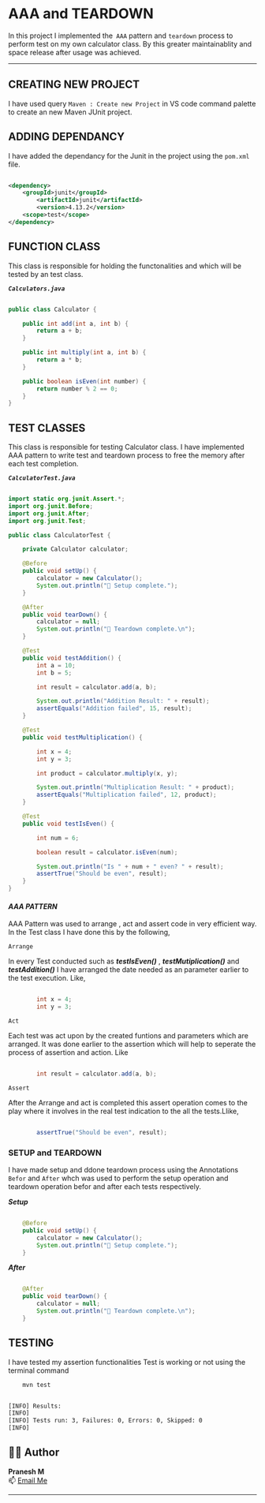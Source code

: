 # AAA and TEARDOWN

In this project I implemented the``` AAA``` pattern and ```teardown``` process to perform test on my own calculator class. By this greater maintainablity and space release after usage was achieved.

-----------------------------

## CREATING NEW PROJECT

I have used query ``` Maven : Create new Project ``` in VS code command palette to create an new Maven JUnit project.

## ADDING DEPENDANCY

I have added the dependancy for the Junit in the project using the ```pom.xml``` file.

``` xml

<dependency>
    <groupId>junit</groupId>
        <artifactId>junit</artifactId>
        <version>4.13.2</version>
    <scope>test</scope>
</dependency>

```
## FUNCTION CLASS

This class is responsible for holding the functonalities and which will be tested by an test class.

***``` Calculators.java ```***

``` java

public class Calculator {

    public int add(int a, int b) {
        return a + b;
    }

    public int multiply(int a, int b) {
        return a * b;
    }

    public boolean isEven(int number) {
        return number % 2 == 0;
    }
}

```

## TEST CLASSES

This class is responsible for testing Calculator class. I have implemented AAA pattern to write test and teardown process to free the memory after each test completion.


***``` CalculatorTest.java ```***

``` java

import static org.junit.Assert.*;
import org.junit.Before;
import org.junit.After;
import org.junit.Test;

public class CalculatorTest {

    private Calculator calculator;

    @Before
    public void setUp() {
        calculator = new Calculator();
        System.out.println("🔧 Setup complete.");
    }

    @After
    public void tearDown() {
        calculator = null;
        System.out.println("🧹 Teardown complete.\n");
    }

    @Test
    public void testAddition() {
        int a = 10;
        int b = 5;

        int result = calculator.add(a, b);

        System.out.println("Addition Result: " + result);
        assertEquals("Addition failed", 15, result);
    }

    @Test
    public void testMultiplication() {

        int x = 4;
        int y = 3;

        int product = calculator.multiply(x, y);

        System.out.println("Multiplication Result: " + product);
        assertEquals("Multiplication failed", 12, product);
    }

    @Test
    public void testIsEven() {

        int num = 6;

        boolean result = calculator.isEven(num);

        System.out.println("Is " + num + " even? " + result);
        assertTrue("Should be even", result);
    }
}

```

#### ***AAA PATTERN***

AAA Pattern was used to arrange , act and assert code in very efficient way. In the Test class I have done this by the following,

```Arrange```

In every Test conducted such as ***testIsEven()*** , ***testMutiplication()*** and ***testAddition()*** I have arranged the date needed as an parameter earlier to the test execution. Like,

``` java

        int x = 4;
        int y = 3;

```

```Act```

Each test was act upon by the created funtions and parameters which are arranged. It was done earlier to the assertion which will help to seperate the process of assertion and action. Like

``` java

        int result = calculator.add(a, b);

```

```Assert```

After the Arrange and act is completed this assert operation comes to the play where it involves in the real test indication to the all the tests.Llike,

``` java

        assertTrue("Should be even", result);

```

### SETUP and TEARDOWN

I have made setup and ddone teardown process using the Annotations ```Befor``` and ```After``` whch was used to perform the setup operation and teardown operation befor and after each tests respectively.

***Setup***

``` java

    @Before
    public void setUp() {
        calculator = new Calculator();
        System.out.println("🔧 Setup complete.");
    }

```

***After***

``` java

    @After
    public void tearDown() {
        calculator = null;
        System.out.println("🧹 Teardown complete.\n");
    }

```

## TESTING

I have tested my assertion functionalities Test is working or not using the terminal command

``` bash
    mvn test
```

``` bash

[INFO] Results:
[INFO]
[INFO] Tests run: 3, Failures: 0, Errors: 0, Skipped: 0
[INFO]

```
## 👨‍💻 Author

**Pranesh M**  
📫 [Email Me](mailto:m.pranesh15112004@gmail.com)


---